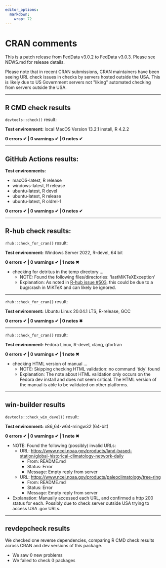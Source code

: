 ```yaml
---
editor_options: 
  markdown: 
    wrap: 72
---
```


# CRAN comments

This is a patch release from FedData v3.0.2 to FedData v3.0.3. Please
see NEWS.md for release details. 

Please note that in recent CRAN submissions, CRAN maintainers have been 
seeing URL check issues in checks by servers hosted outside the USA. This is
likely due to US Government servers not "liking" automated checking from
servers outside the USA.

------------------------------------------------------------------------

## R CMD check results

`devtools::check()` result:

**Test environment:** local MacOS Version 13.2.1 install, R 4.2.2

**0 errors ✔ \| 0 warnings ✔ \| 0 notes ✔**

------------------------------------------------------------------------

## GitHub Actions results:

**Test environments:**

-   macOS-latest, R release
-   windows-latest, R release
-   ubuntu-latest, R devel
-   ubuntu-latest, R release
-   ubuntu-latest, R oldrel-1

**0 errors ✔ \| 0 warnings ✔ \| 0 notes ✔**

------------------------------------------------------------------------

## R-hub check results:

`rhub::check_for_cran()` result:

**Test environment:** Windows Server 2022, R-devel, 64 bit

**0 errors ✔ \| 0 warnings ✔ \| 1 note ✖**

-   checking for detritus in the temp directory ...
    -   NOTE: Found the following files/directories:
        'lastMiKTeXException'
    -   Explanation: As noted in [R-hub issue
        #503](https://github.com/r-hub/rhub/issues/503), this could be
        due to a bug/crash in MiKTeX and can likely be ignored.

------------------------------------------------------------------------

`rhub::check_for_cran()` result:

**Test environment:** Ubuntu Linux 20.04.1 LTS, R-release, GCC

**0 errors ✔ \| 0 warnings ✔ \| 0 notes ✖**

------------------------------------------------------------------------

`rhub::check_for_cran()` result:

**Test environment:** Fedora Linux, R-devel, clang, gfortran

**0 errors ✔ \| 0 warnings ✔ \| 1 note ✖**

-   checking HTML version of manual ...
    -   NOTE: Skipping checking HTML validation: no command 'tidy' found
    -   Explanation: The note about HTML validation only occurs on the
        Fedora dev install and does not seem critical. The HTML version
        of the manual is able to be validated on other platforms.

------------------------------------------------------------------------

## win-builder results

`devtools::check_win_devel()` result:

**Test environment:** x86_64-w64-mingw32 (64-bit)

**0 errors ✔ \| 0 warnings ✔ \| 1 note ✖**

- NOTE: Found the following (possibly) invalid URLs:
  - URL: https://www.ncei.noaa.gov/products/land-based-station/global-historical-climatology-network-daily
    - From: README.md
    - Status: Error
    - Message: Empty reply from server
  - URL: https://www.ncei.noaa.gov/products/paleoclimatology/tree-ring
    - From: README.md
    - Status: Error
    - Message: Empty reply from server
- Explanation: Manually accessed each URL, 
and confirmed a http 200 status for each. Possibly due to check 
server outside USA trying to access USA .gov URLs.

------------------------------------------------------------------------

## revdepcheck results

We checked one reverse dependencies, comparing R CMD check results
across CRAN and dev versions of this package.

-   We saw 0 new problems
-   We failed to check 0 packages
